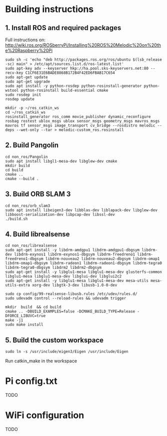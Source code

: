# Building instructions

## 1. Install ROS and required packages

Full instructions on: http://wiki.ros.org/ROSberryPi/Installing%20ROS%20Melodic%20on%20the%20Raspberry%20Pi

```
sudo sh -c 'echo "deb http://packages.ros.org/ros/ubuntu $(lsb_release -sc) main" > /etc/apt/sources.list.d/ros-latest.list'
sudo apt-key adv --keyserver hkp://ha.pool.sks-keyservers.net:80 --recv-key C1CF6E31E6BADE8868B172B4F42ED6FBAB17C654
sudo apt-get update
sudo apt-get upgrade
sudo apt install -y python-rosdep python-rosinstall-generator python-wstool python-rosinstall build-essential cmake
sudo rosdep init
rosdep update

mkdir -p ~/ros_catkin_ws
cd ~/ros_catkin_ws
rosinstall_generator ros_comm movie_publisher dynamic_reconfigure rosbag rostest ublox_msgs ublox sensor_msgs geometry_msgs mavros_msgs mavros tf sensor_msgs image_transport cv_bridge --rosdistro melodic --deps --wet-only --tar > melodic-custom_ros.rosinstall
```

## 2. Build Pangolin

```
cd non_ros/Pangolin
sudo apt install libgl1-mesa-dev libglew-dev cmake
mkdir build
cd build
cmake ..
cmake --build .
```

## 3. Build ORB SLAM 3

```
cd non_ros/orb_slam3
sudo apt install libeigen3-dev libblas-dev liblapack-dev libglew-dev libboost-serialization-dev libpcap-dev libssl-dev
./build.sh
```

## 4. Build librealsense

```
cd non_ros/librealsense
sudo apt-get install -y libdrm-amdgpu1 libdrm-amdgpu1-dbgsym libdrm-dev libdrm-exynos1 libdrm-exynos1-dbgsym libdrm-freedreno1 libdrm-freedreno1-dbgsym libdrm-nouveau2 libdrm-nouveau2-dbgsym libdrm-omap1 libdrm-omap1-dbgsym libdrm-radeon1 libdrm-radeon1-dbgsym libdrm-tegra0 libdrm-tegra0-dbgsym libdrm2 libdrm2-dbgsym
sudo apt-get install -y libglu1-mesa libglu1-mesa-dev glusterfs-common libglu1-mesa libglu1-mesa-dev libglui-dev libglui2c2
sudo apt-get install -y libglu1-mesa libglu1-mesa-dev mesa-utils mesa-utils-extra xorg-dev libgtk-3-dev libusb-1.0-0-dev

sudo cp config/99-realsense-libusb.rules /etc/udev/rules.d/ 
sudo udevadm control --reload-rules && udevadm trigger

mkdir  build  && cd build
cmake .. -DBUILD_EXAMPLES=false -DCMAKE_BUILD_TYPE=Release -DFORCE_LIBUVC=true
make -j1
sudo make install
```

## 5. Build the custom workspace

```
sudo ln -s /usr/include/eigen3/Eigen /usr/include/Eigen
```

Run catkin_make in the workspace

# Pi config.txt

TODO

# WiFi configuration

TODO

